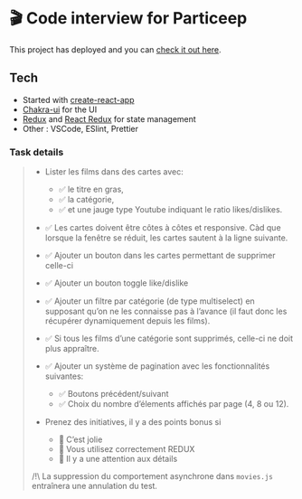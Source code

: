 # 🎬 Code interview for Particeep

This project has deployed and you can [check it out here](https://particeepmovies.surge.sh).

## Tech
- Started with [create-react-app](https://github.com/facebook/create-react-app)
- [Chakra-ui](https://chakra-ui.com/) for the UI
- [Redux](https://redux.js.org/) and [React Redux](https://react-redux.js.org/) for state management
- Other : VSCode, ESlint, Prettier

### Task details
> - Lister les films dans des cartes avec: 
>   - ✅ le titre en gras, 
>   - ✅ la catégorie, 
>   - ✅ et une jauge type Youtube indiquant le ratio likes/dislikes. 
> - ✅ Les cartes doivent être côtes à côtes et responsive. Càd que lorsque la fenêtre se réduit, les cartes sautent à la ligne suivante.
> 
> - ✅ Ajouter un bouton dans les cartes permettant de supprimer celle-ci
> 
> - ✅ Ajouter un bouton toggle like/dislike
> 
> - ✅ Ajouter un filtre par catégorie (de type multiselect) en supposant qu’on ne les connaisse pas à l’avance (il faut donc les récupérer dynamiquement depuis les films). 
> - ✅ Si tous les films d’une catégorie sont supprimés, celle-ci ne doit plus appraître.
> 
> - ✅ Ajouter un système de pagination avec les fonctionnalités suivantes: 
>   - ✅ Boutons précédent/suivant
>   - ✅ Choix du nombre d’élements affichés par page (4, 8 ou 12).
> 
> - Prenez des initiatives, il y a des points bonus si
>   - 🤔 C’est jolie
>   - 🤔 Vous utilisez correctement REDUX 
>   - 🤔 Il y a une attention aux détails
> 
> /!\ La suppression du comportement asynchrone dans `movies.js` entraînera une annulation du test.
